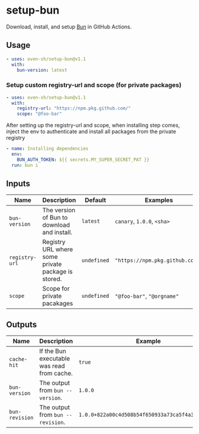 # setup-bun

Download, install, and setup [Bun](https://bun.sh) in GitHub Actions.

## Usage

```yaml
- uses: oven-sh/setup-bun@v1.1
  with:
    bun-version: latest
```

### Setup custom registry-url and scope (for private packages)

```yaml
- uses: oven-sh/setup-bun@v1.1
  with:
    registry-url: "https://npm.pkg.github.com/"
    scope: "@foo-bar"
```

After setting up the registry-url and scope, when installing step comes, inject the env to authenticate and install all packages from the private registry

```yaml
- name: Installing dependencies
  env:
    BUN_AUTH_TOKEN: ${{ secrets.MY_SUPER_SECRET_PAT }}
  run: bun i
```

## Inputs

| Name           | Description                                        | Default     | Examples                        |
| -------------- | -------------------------------------------------- | ----------- | ------------------------------- |
| `bun-version`  | The version of Bun to download and install.        | `latest`    | `canary`, `1.0.0`, `<sha>`      |
| `registry-url` | Registry URL where some private package is stored. | `undefined` | `"https://npm.pkg.github.com/"` |
| `scope`        | Scope for private pacakages                        | `undefined` | `"@foo-bar"`, `"@orgname"`      |

## Outputs

| Name           | Description                                | Example                                          |
| -------------- | ------------------------------------------ | ------------------------------------------------ |
| `cache-hit`    | If the Bun executable was read from cache. | `true`                                           |
| `bun-version`  | The output from `bun --version`.           | `1.0.0`                                          |
| `bun-revision` | The output from `bun --revision`.          | `1.0.0+822a00c4d508b54f650933a73ca5f4a3af9a7983` |
